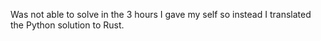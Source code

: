 Was not able to solve in the 3 hours I gave my self so instead I translated the Python solution to Rust.
